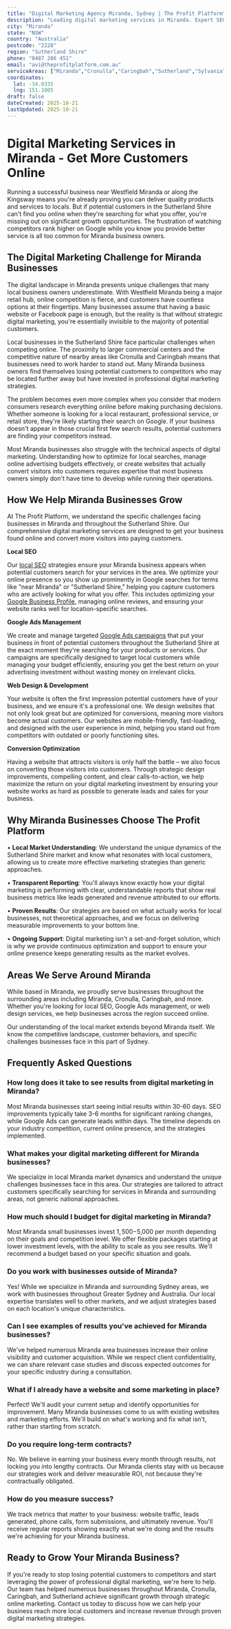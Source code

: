 ```yaml
---
title: "Digital Marketing Agency Miranda, Sydney | The Profit Platform"
description: "Leading digital marketing services in Miranda. Expert SEO, Google Ads & web design for Sutherland Shire businesses. Call 0487 286 451 for a free consultation."
city: "Miranda"
state: "NSW"
country: "Australia"
postcode: "2228"
region: "Sutherland Shire"
phone: "0487 286 451"
email: "avi@theprofitplatform.com.au"
serviceAreas: ["Miranda","Cronulla","Caringbah","Sutherland","Sylvania"]
coordinates:
  lat: -34.0335
  lng: 151.1005
draft: false
dateCreated: 2025-10-21
lastUpdated: 2025-10-21
---
```


<script type="application/ld+json">
{
  "@context": "https://schema.org",
  "@type": "LocalBusiness",
  "@id": "https://theprofitplatform.com.au/locations/miranda/",
  "name": "The Profit Platform",
  "description": "Leading digital marketing services in Miranda. Expert SEO, Google Ads & web design for Sutherland Shire businesses. Call 0487 286 451 for a free consultation.",
  "url": "https://theprofitplatform.com.au/locations/miranda/",
  "telephone": "0487 286 451",
  "email": "avi@theprofitplatform.com.au",
  "address": {
    "@type": "PostalAddress",
    "addressLocality": "Miranda",
    "addressRegion": "NSW",
    "postalCode": "2228",
    "addressCountry": "AU"
  },
  "areaServed": {
    "@type": "City",
    "name": "Miranda"
  },
  "priceRange": "$$",
  "openingHours": "Mo-Fr 09:00-18:00",
  "sameAs": [
    "https://www.facebook.com/theprofitplatform",
    "https://www.linkedin.com/company/theprofitplatform",
    "https://twitter.com/profitplatform"
  ],
  "geo": {
    "@type": "GeoCoordinates"
  }
}
</script>


# Digital Marketing Services in Miranda - Get More Customers Online

Running a successful business near Westfield Miranda or along the Kingsway means you're already proving you can deliver quality products and services to locals. But if potential customers in the Sutherland Shire can't find you online when they're searching for what you offer, you're missing out on significant growth opportunities. The frustration of watching competitors rank higher on Google while you know you provide better service is all too common for Miranda business owners.

## The Digital Marketing Challenge for Miranda Businesses

The digital landscape in Miranda presents unique challenges that many local business owners underestimate. With Westfield Miranda being a major retail hub, online competition is fierce, and customers have countless options at their fingertips. Many businesses assume that having a basic website or Facebook page is enough, but the reality is that without strategic digital marketing, you're essentially invisible to the majority of potential customers.

Local businesses in the Sutherland Shire face particular challenges when competing online. The proximity to larger commercial centers and the competitive nature of nearby areas like Cronulla and Caringbah means that businesses need to work harder to stand out. Many Miranda business owners find themselves losing potential customers to competitors who may be located further away but have invested in professional digital marketing strategies.

The problem becomes even more complex when you consider that modern consumers research everything online before making purchasing decisions. Whether someone is looking for a local restaurant, professional service, or retail store, they're likely starting their search on Google. If your business doesn't appear in those crucial first few search results, potential customers are finding your competitors instead.

Most Miranda businesses also struggle with the technical aspects of digital marketing. Understanding how to optimize for local searches, manage online advertising budgets effectively, or create websites that actually convert visitors into customers requires expertise that most business owners simply don't have time to develop while running their operations.

## How We Help Miranda Businesses Grow

At The Profit Platform, we understand the specific challenges facing businesses in Miranda and throughout the Sutherland Shire. Our comprehensive digital marketing services are designed to get your business found online and convert more visitors into paying customers.

**Local SEO**

Our [local SEO](/blog/what-is-local-seo-complete-guide-for-sydney-businesses/) strategies ensure your Miranda business appears when potential customers search for your services in the area. We optimize your online presence so you show up prominently in Google searches for terms like "near Miranda" or "Sutherland Shire," helping you capture customers who are actively looking for what you offer. This includes optimizing your [Google Business Profile](/blog/how-to-optimise-your-google-business-profile-for-sydney-local-search-in-2025/), managing online reviews, and ensuring your website ranks well for location-specific searches.

**Google Ads Management**

We create and manage targeted [Google Ads campaigns](/blog/google-ads-vs-seo-sydney-businesses/) that put your business in front of potential customers throughout the Sutherland Shire at the exact moment they're searching for your products or services. Our campaigns are specifically designed to target local customers while managing your budget efficiently, ensuring you get the best return on your advertising investment without wasting money on irrelevant clicks.

**Web Design & Development**

Your website is often the first impression potential customers have of your business, and we ensure it's a professional one. We design websites that not only look great but are optimized for conversions, meaning more visitors become actual customers. Our websites are mobile-friendly, fast-loading, and designed with the user experience in mind, helping you stand out from competitors with outdated or poorly functioning sites.

**Conversion Optimization**

Having a website that attracts visitors is only half the battle – we also focus on converting those visitors into customers. Through strategic design improvements, compelling content, and clear calls-to-action, we help maximize the return on your digital marketing investment by ensuring your website works as hard as possible to generate leads and sales for your business.

## Why Miranda Businesses Choose The Profit Platform

• **Local Market Understanding**: We understand the unique dynamics of the Sutherland Shire market and know what resonates with local customers, allowing us to create more effective marketing strategies than generic approaches.

• **Transparent Reporting**: You'll always know exactly how your digital marketing is performing with clear, understandable reports that show real business metrics like leads generated and revenue attributed to our efforts.

• **Proven Results**: Our strategies are based on what actually works for local businesses, not theoretical approaches, and we focus on delivering measurable improvements to your bottom line.

• **Ongoing Support**: Digital marketing isn't a set-and-forget solution, which is why we provide continuous optimization and support to ensure your online presence keeps generating results as the market evolves.


## Areas We Serve Around Miranda

While based in Miranda, we proudly serve businesses throughout the surrounding areas including Miranda, Cronulla, Caringbah, and more. Whether you're looking for local SEO, Google Ads management, or web design services, we help businesses across the region succeed online.

Our understanding of the local market extends beyond Miranda itself. We know the competitive landscape, customer behaviors, and specific challenges businesses face in this part of Sydney.


## Frequently Asked Questions

### How long does it take to see results from digital marketing in Miranda?

Most Miranda businesses start seeing initial results within 30-60 days. SEO improvements typically take 3-6 months for significant ranking changes, while Google Ads can generate leads within days. The timeline depends on your industry competition, current online presence, and the strategies implemented.

### What makes your digital marketing different for Miranda businesses?

We specialize in local Miranda market dynamics and understand the unique challenges businesses face in this area. Our strategies are tailored to attract customers specifically searching for services in Miranda and surrounding areas, not generic national approaches.

### How much should I budget for digital marketing in Miranda?

Most Miranda small businesses invest $1,500-$5,000 per month depending on their goals and competition level. We offer flexible packages starting at lower investment levels, with the ability to scale as you see results. We'll recommend a budget based on your specific situation and goals.

### Do you work with businesses outside of Miranda?

Yes! While we specialize in Miranda and surrounding Sydney areas, we work with businesses throughout Greater Sydney and Australia. Our local expertise translates well to other markets, and we adjust strategies based on each location's unique characteristics.

### Can I see examples of results you've achieved for Miranda businesses?

We've helped numerous Miranda area businesses increase their online visibility and customer acquisition. While we respect client confidentiality, we can share relevant case studies and discuss expected outcomes for your specific industry during a consultation.

### What if I already have a website and some marketing in place?

Perfect! We'll audit your current setup and identify opportunities for improvement. Many Miranda businesses come to us with existing websites and marketing efforts. We'll build on what's working and fix what isn't, rather than starting from scratch.

### Do you require long-term contracts?

No. We believe in earning your business every month through results, not locking you into lengthy contracts. Our Miranda clients stay with us because our strategies work and deliver measurable ROI, not because they're contractually obligated.

### How do you measure success?

We track metrics that matter to your business: website traffic, leads generated, phone calls, form submissions, and ultimately revenue. You'll receive regular reports showing exactly what we're doing and the results we're achieving for your Miranda business.

## Ready to Grow Your Miranda Business?

If you're ready to stop losing potential customers to competitors and start leveraging the power of professional digital marketing, we're here to help. Our team has helped numerous businesses throughout Miranda, Cronulla, Caringbah, and Sutherland achieve significant growth through strategic online marketing. Contact us today to discuss how we can help your business reach more local customers and increase revenue through proven digital marketing strategies.
